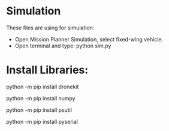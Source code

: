 # Simulation
These files are using for simulation:
* Open Mission Planner Simulation, select fixed-wing vehicle.
* Open terminal and type: python sim.py

# Install Libraries:
python -m pip install dronekit

python -m pip install numpy

python -m pip install psutil

python -m pip install pyserial





